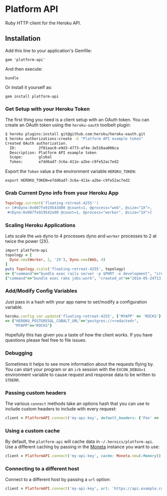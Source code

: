# Platform API

Ruby HTTP client for the Heroku API.

## Installation

Add this line to your application's Gemfile:

```
gem 'platform-api'
```

And then execute:

```
bundle
```

Or install it yourself as:

```
gem install platform-api
```

### Get Setup with your Heroku Token

The first thing you need is a client setup with an OAuth token.  You can create an OAuth token using the `heroku-oauth` toolbelt plugin:

```bash
$ heroku plugins:install git@github.com:heroku/heroku-oauth.git
$ heroku authorizations:create -d "Platform API example token"
Created OAuth authorization.
  ID:          2f01aac0-e9d3-4773-af4e-3e510aa006ca
  Description: Platform API example token
  Scope:       global
  Token:       e7dd6ad7-3c6a-411e-a2be-c9fe52ac7ed2
```

Export the `Token` value a the environment variable `HEROKU_TOKEN`:

```
export HEROKU_TOKEN=e7dd6ad7-3c6a-411e-a2be-c9fe52ac7ed2

```

### Grab Current Dyno info from your Heroku App



```ruby
Topology.current('floating-retreat-4255'')
=> [#<Dyno:0x007fe919543d00 @count=1, @process="web", @size="1X">,
 #<Dyno:0x007fe919542a90 @count=1, @process="worker", @size="1X">]
```

### Scaling Heroku Applications

Lets scale the  `web` dyno to 4 processes dyno and `worker` processes to 2 at twice the power (2X).

```ruby
import platform-api
topology = [
  Dyno.new(Worker, 2, '2X'), Dyno.new(Web, 4)
]
puts Topology.scale('floating-retreat-4255', topology)
=> {"command"=>"bundle exec rails server -p $PORT -e development", "created_at"=>"2014-05-24T13:49:34Z", "id"=>"dfc7dd7e-5724-4d98-a07d-814621dd7e61", "type"=>"web", "quantity"=>4, "size"=>"1X", "updated_at"=>"2014-10-05T18:56:42Z"}
{"command"=>"bundle exec rake jobs:work", "created_at"=>"2014-05-24T13:49:34Z", "id"=>"c32796ce-c7ac-4d10-9446-7725601645df", "type"=>"worker", "quantity"=>2, "size"=>"2X", "updated_at"=>"2014-10-05T18:56:42Z"}
```

### Add/Modify Config Variables

Just pass in a hash with your app name to set/modify a configuration variable.

```ruby
heroku.config_var.update('floating-retreat-4255', {'MYAPP' => 'ROCKS'})
=> {"HEROKU_POSTGRESQL_COBALT_URL"=>"postgres://<redacted>",
    "MYAPP"=>"ROCKS"}
```


Hopefully this has given you a taste of how the client works.  If you have
questions please feel free to file issues.

### Debugging

Sometimes it helps to see more information about the requests flying by.  You
can start your program or an `irb` session with the `EXCON_DEBUG=1`
environment variable to cause request and response data to be written to
`STDERR`.

### Passing custom headers

The various `connect` methods take an options hash that you can use to include
custom headers to include with every request:

```ruby
client = PlatformAPI.connect('my-api-key', default_headers: {'Foo' => 'Bar'})
```

### Using a custom cache

By default, the `platform-api` will cache data in `~/.heroics/platform-api`.
Use a different caching by passing in the [Moneta](https://github.com/minad/moneta)
instance you want to use:

```ruby
client = PlatformAPI.connect('my-api-key', cache: Moneta.new(:Memory))
```

### Connecting to a different host

Connect to a different host by passing a `url` option:

```ruby
client = PlatformAPI.connect('my-api-key', url: 'https://api.example.com')
```

